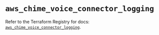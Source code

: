 # `aws_chime_voice_connector_logging`

Refer to the Terraform Registry for docs: [`aws_chime_voice_connector_logging`](https://registry.terraform.io/providers/hashicorp/aws/5.94.0/docs/resources/chime_voice_connector_logging).
